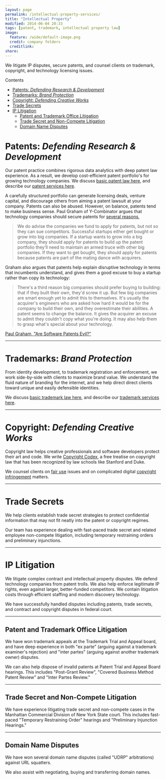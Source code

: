 ```yaml
---
layout: page
permalink: /intellectual-property-services/
title: "Intellectual Property"
modified: 2014-06-04 20:33
tags: [patent, trademark, intellectual property law]
image:
  feature: /wide/default-image.png
  credit: company folders 
  creditlink: 
share: 
---
```




We litigate IP disputes, secure patents, and counsel clients on trademark, copyright, and technology licensing issues. 

<div class="toc">
<p>Contents</p>
<ul>
<li><a href="#patents-wzxhzdk0defending-research-developmentwzxhzdk1">Patents: <em>Defending Research &amp; Development</em></a></li>
<li><a href="#trademarks-wzxhzdk3brand-protectionwzxhzdk4">Trademarks: <em>Brand Protection</em></a></li>
<li><a href="#copyright-wzxhzdk6defending-creative-workswzxhzdk7">Copyright: <em>Defending Creative Works</em></a></li>
<li><a href="#trade-secrets">Trade Secrets</a></li>
<li><a href="#ip-litigation">IP Litigation</a><ul>
<li><a href="#patent-and-trademark-office-litigation">Patent and Trademark Office Litigation</a></li>
<li><a href="#trade-secret-and-non-compete-litigation">Trade Secret and Non-Compete Litigation</a></li>
<li><a href="#domain-name-disputes">Domain Name Disputes</a></li>
</ul>
</li>
</ul>
</div>

# Patents:  <em>Defending Research & Development</em>

Our patent practice combines rigorous data analytics with deep patent law experience. As a result, we develop cost-efficient patent portfolio's for growing technology companies. We discuss [basic patent law here](/patent-basics/), and describe our [patent services here](/patent-services/).

A carefully structured portfolio can generate licensing deals, venture capital, and discourage others from aiming a patent lawsuit at your company. Patents can also be abused. However, on balance, patents tend to make business sense. Paul Graham of Y-Combinator argues that technology companies should secure patents for [several reasons](http://www.paulgraham.com/softwarepatents.html), 

> We do advise the companies we fund to apply for patents, but not so they can sue competitors. Successful startups either get bought or grow into big companies. If a startup wants to grow into a big company, they should apply for patents to build up the patent portfolio they’ll need to maintain an armed truce with other big companies. If they want to get bought, they should apply for patents because patents are part of the mating dance with acquirers.

Graham also argues that patents help explain disruptive technology in terms that incumbents understand, and gives them a good excuse to buy a startup rather than copy its technology: 

> There's a third reason big companies should prefer buying to building: that if they built their own, they'd screw it up. But few big companies are smart enough yet to admit this to themselves. It's usually the acquirer's engineers who are asked how hard it would be for the company to build their own, and they overestimate their abilities. A patent seems to change the balance. It gives the acquirer an excuse to admit they couldn't copy what you're doing. It may also help them to grasp what's special about your technology.

[Paul Graham, "Are Software Patents Evil?"](http://www.paulgraham.com/softwarepatents.html)


- - - 

# Trademarks:  <em>Brand Protection</em>

From identity development, to trademark registration and enforcement, we work side-by-side with clients to maximize brand value. We understand the fluid nature of branding for the internet, and we help direct direct clients toward unique and easily defensible identities. 

We discuss [basic trademark law here](/trademark-basics/), and describe our [trademark services here](/trademark-services/).


- - - 

# Copyright:  <em>Defending Creative Works</em>

Copyright law helps creative professionals and software developers protect their art and code. We write <a href="http://www.copyrightcodex.com/">Copyright Codex</a>, a free treatise on copyright law that has been recognized by law schools like Stanford and Duke. 

We counsel clients on [fair use](/fair-use-illustrated-appropriation-art/) issues and on complicated digital [copyright infringement](/copyright-illustrated-video-game-clones/) matters. 

- - - 

# Trade Secrets

We help clients establish trade secret strategies to protect confidential information that may not fit neatly into the patent or copyright regimes. 

Our team has experience dealing with fast-paced trade secret and related employee non-compete litigation, including temporary restraining orders and preliminary injunctions. 

- - - 

# IP Litigation

We litigate complex contract and intellectual property disputes. We defend technology companies from patent trolls. We also help enforce legitimate IP rights, even against larger, better-funded competitors. We contain litigation costs through efficient staffing and modern discovery technology. 

We have successfully handled disputes including patents, trade secrets, and contract and copyright disputes in federal court. 

- - - 

## Patent and Trademark Office Litigation 

We have won trademark appeals at the Trademark Trial and Appeal board, and have deep experience in both "ex parte" (arguing against a trademark examiner's rejection) and "inter partes" (arguing against another trademark owner) disputes. 

We can also help dispose of invalid patents at Patent Trial and Appeal Board hearings. This includes "Post-Grant Review", "Covered Business Method Patent Review" and "Inter Partes Review." 

- - - 

## Trade Secret and Non-Compete Litigation 

We have experience litigating trade secret and non-compete cases in the Manhattan Commercial Division of New York State court. This includes fast-paced "Temporary Restraining Order" hearings and "Preliminary Injunction Hearings." 

- - - 

## Domain Name Disputes

We have won several domain name disputes (called "UDRP" arbitrations) against URL squatters. 

We also assist with negotiating, buying and transferring domain names. 
